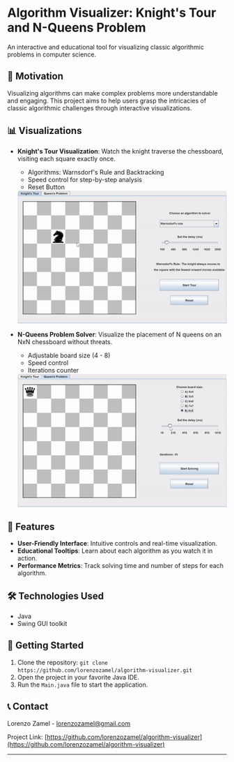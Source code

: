 # Algorithm Visualizer: Knight's Tour and N-Queens Problem

An interactive and educational tool for visualizing classic algorithmic problems in computer science.

## 🎯 Motivation

Visualizing algorithms can make complex problems more understandable and engaging. This project aims to help users grasp the intricacies of classic algorithmic challenges through interactive visualizations.

## 📊 Visualizations

- **Knight's Tour Visualization**: Watch the knight traverse the chessboard, visiting each square exactly once.
  - Algorithms: Warnsdorf's Rule and Backtracking
  - Speed control for step-by-step analysis
  - Reset Button
    

  <img src="Knight.gif" alt="Knight's Tour Visualization" width="600" />

- **N-Queens Problem Solver**: Visualize the placement of N queens on an NxN chessboard without threats.
  - Adjustable board size (4 - 8)
  - Speed control
  - Iterations counter

  <img src="Queens.gif" alt="N-Queens Visualization" width="600" />

## 🌟 Features

- **User-Friendly Interface**: Intuitive controls and real-time visualization.
- **Educational Tooltips**: Learn about each algorithm as you watch it in action.
- **Performance Metrics**: Track solving time and number of steps for each algorithm.


## 🛠️ Technologies Used

- Java
- Swing GUI toolkit

## 🚀 Getting Started

1. Clone the repository:
`git clone https://github.com/lorenzozamel/algorithm-visualizer.git`
2. Open the project in your favorite Java IDE.
3. Run the `Main.java` file to start the application.


## 📞 Contact

Lorenzo Zamel - [lorenzozamel@gmail.com](mailto:lorenzozamel@gmail.com)

Project Link: [https://github.com/lorenzozamel/algorithm-visualizer](https://github.com/lorenzozamel/algorithm-visualizer)

---

   
